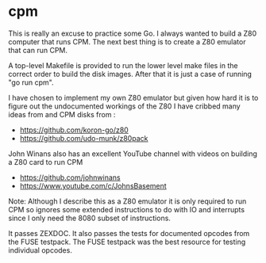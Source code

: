# cpm

This is really an excuse to practice some Go.
I always wanted to build a Z80 computer that runs CPM. The next best thing is to create a Z80 emulator that can run CPM.

A top-level Makefile is provided to run the lower level make files in the correct order to build the disk images.
After that it is just a case of running "go run cpm".

I have chosen to implement my own Z80 emulator but given how hard it is to figure out the undocumented workings of the Z80
I have cribbed many ideas from and CPM disks from :

* https://github.com/koron-go/z80
* https://github.com/udo-munk/z80pack

John Winans also has an excellent YouTube channel with videos on building a Z80 card to run CPM
* https://github.com/johnwinans
* https://www.youtube.com/c/JohnsBasement

Note: Although I describe this as a Z80 emulator it is only required to run CPM so ignores some
extended instructions to do with IO and interrupts since I only need the 8080 subset of instructions.

It passes ZEXDOC.
It also passes the tests for documented opcodes from the FUSE testpack.
The FUSE testpack was the best resource for testing individual opcodes.
